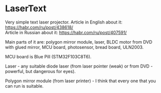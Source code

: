 # LaserText
Very simple text laser projector.
Article in English about it: https://habr.com/ru/post/438618/  
Article in Russian about it: https://habr.com/ru/post/407591/

Main parts of it are: polygon mirror module, laser, BLDC motor from DVD with glued mirror, MCU board, photosensor, bread board, ULN2003.

MCU board is Blue Pill (STM32F103C8T6).

Laser - any suitable diode laser (from laser pointer (weak) or from DVD - powerful, but dangerous for eyes).

Polygon mirror module (from laser printer) - I think that every one that you can run is suitable.
